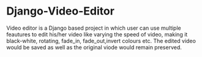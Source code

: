 # Django-Video-Editor
Video editor is a Django based project in which user can use multiple feautures to edit his/her video like varying the speed of video, making it black-white, rotating, fade_in, fade_out,invert colours etc.
The edited video would be saved as well as the original viode would remain preserved.
